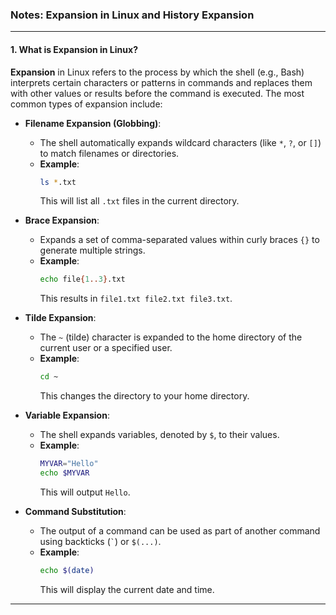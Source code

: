 ### **Notes: Expansion in Linux and History Expansion**

---

#### **1. What is Expansion in Linux?**
**Expansion** in Linux refers to the process by which the shell (e.g., Bash) interprets certain characters or patterns in commands and replaces them with other values or results before the command is executed. The most common types of expansion include:

- **Filename Expansion (Globbing)**:
  - The shell automatically expands wildcard characters (like `*`, `?`, or `[]`) to match filenames or directories.
  - **Example**: 
    ```bash
    ls *.txt
    ```
    This will list all `.txt` files in the current directory.

- **Brace Expansion**:
  - Expands a set of comma-separated values within curly braces `{}` to generate multiple strings.
  - **Example**:
    ```bash
    echo file{1..3}.txt
    ```
    This results in `file1.txt file2.txt file3.txt`.

- **Tilde Expansion**:
  - The `~` (tilde) character is expanded to the home directory of the current user or a specified user.
  - **Example**:
    ```bash
    cd ~
    ```
    This changes the directory to your home directory.

- **Variable Expansion**:
  - The shell expands variables, denoted by `$`, to their values.
  - **Example**:
    ```bash
    MYVAR="Hello"
    echo $MYVAR
    ```
    This will output `Hello`.

- **Command Substitution**:
  - The output of a command can be used as part of another command using backticks (`` ` ``) or `$(...)`.
  - **Example**:
    ```bash
    echo $(date)
    ```
    This will display the current date and time.

---

